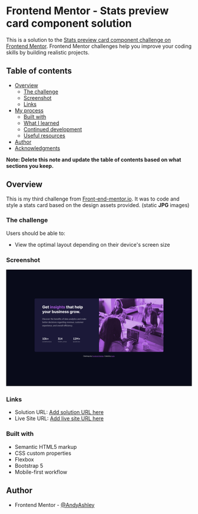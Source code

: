 # Frontend Mentor - Stats preview card component solution

This is a solution to the [Stats preview card component challenge on Frontend Mentor](https://www.frontendmentor.io/challenges/stats-preview-card-component-8JqbgoU62). Frontend Mentor challenges help you improve your coding skills by building realistic projects.

## Table of contents

- [Overview](#overview)
  - [The challenge](#the-challenge)
  - [Screenshot](#screenshot)
  - [Links](#links)
- [My process](#my-process)
  - [Built with](#built-with)
  - [What I learned](#what-i-learned)
  - [Continued development](#continued-development)
  - [Useful resources](#useful-resources)
- [Author](#author)
- [Acknowledgments](#acknowledgments)

**Note: Delete this note and update the table of contents based on what sections you keep.**

## Overview

This is my third challenge from [Front-end-mentor.io](https://www.frontendmentor.io/). It was to code and style a stats card based on the design assets provided. (static **JPG** images)

### The challenge

Users should be able to:

- View the optimal layout depending on their device's screen size

### Screenshot

![](./images/stats-screenshot.png)

### Links

- Solution URL: [Add solution URL here](https://your-solution-url.com)
- Live Site URL: [Add live site URL here](https://your-live-site-url.com)

### Built with

- Semantic HTML5 markup
- CSS custom properties
- Flexbox
- Bootstrap 5
- Mobile-first workflow

## Author

- Frontend Mentor - [@AndyAshley](https://www.frontendmentor.io/profile/AndyAshley)
